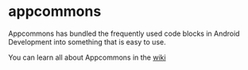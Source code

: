 # appcommons


Appcommons has bundled the frequently used code blocks in Android Development into something that is easy to use.

You can learn all about Appcommons in the [wiki](https://github.com/bendaniel10/appcommons/wiki/Appcommons-Wiki)

